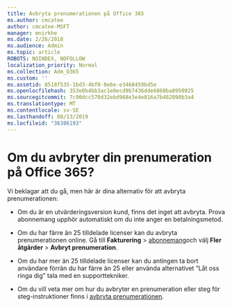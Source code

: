 ```yaml
---
title: Avbryta prenumerationen på Office 365
ms.author: cmcatee
author: cmcatee-MSFT
manager: mnirkhe
ms.date: 2/26/2018
ms.audience: Admin
ms.topic: article
ROBOTS: NOINDEX, NOFOLLOW
localization_priority: Normal
ms.collection: Adm_O365
ms.custom: ''
ms.assetid: 8518f535-1bd3-4bf0-8e6e-e3468459bd5e
ms.openlocfilehash: 353e0b4bb3ac1e0ecd9b7436dde6860ba8950925
ms.sourcegitcommit: 7c90dcc570d32ebd968e3e4e816a7b482890b3a4
ms.translationtype: MT
ms.contentlocale: sv-SE
ms.lasthandoff: 08/13/2019
ms.locfileid: "36386193"
---
```

# <a name="cancelling-your-office-365-subscription"></a>Om du avbryter din prenumeration på Office 365?

Vi beklagar att du gå, men här är dina alternativ för att avbryta prenumerationen:
  
- Om du är en utvärderingsversion kund, finns det inget att avbryta. Prova abonnemang upphör automatiskt om du inte anger en betalningsmetod.

- Om du har färre än 25 tilldelade licenser kan du avbryta prenumerationen online. Gå till **Fakturering** \> [abonnemang](https://go.microsoft.com/fwlink/p/?linkid=842054)och välj **Fler åtgärder** \> **Avbryt prenumeration**.

- Om du har mer än 25 tilldelade licenser kan du antingen ta bort användare förrän du har färre än 25 eller använda alternativet ”Låt oss ringa dig” tala med en supporttekniker.

- Om du vill veta mer om hur du avbryter en prenumeration eller steg för steg-instruktioner finns i [avbryta prenumerationen](https://docs.microsoft.com/en-us/office365/admin/subscriptions-and-billing/cancel-your-subscription).
